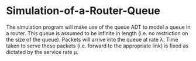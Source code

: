 # Simulation-of-a-Router-Queue

The simulation program will make use of the queue ADT to model a queue in a router. This queue is assumed to be infinite in
length (i.e. no restriction on the size of the queue). Packets will arrive into the queue at rate λ. Time taken
to serve these packets (i.e. forward to the appropriate link) is fixed as dictated by the service rate µ.
